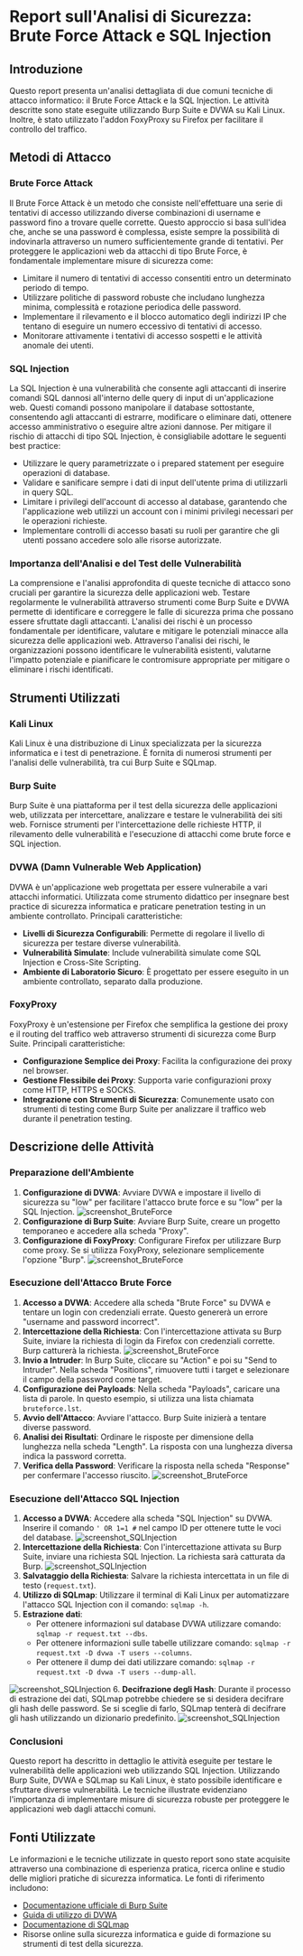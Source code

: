 # Report sull'Analisi di Sicurezza: Brute Force Attack e SQL Injection

## Introduzione
Questo report presenta un'analisi dettagliata di due comuni tecniche di attacco informatico: il Brute Force Attack e la SQL Injection. Le attività descritte sono state eseguite utilizzando Burp Suite e DVWA su Kali Linux. Inoltre, è stato utilizzato l'addon FoxyProxy su Firefox per facilitare il controllo del traffico.

## Metodi di Attacco

### Brute Force Attack

Il Brute Force Attack è un metodo che consiste nell'effettuare una serie di tentativi di accesso utilizzando diverse combinazioni di username e password fino a trovare quelle corrette. Questo approccio si basa sull'idea che, anche se una password è complessa, esiste sempre la possibilità di indovinarla attraverso un numero sufficientemente grande di tentativi.
Per proteggere le applicazioni web da attacchi di tipo Brute Force, è fondamentale implementare misure di sicurezza come:
- Limitare il numero di tentativi di accesso consentiti entro un determinato periodo di tempo.
- Utilizzare politiche di password robuste che includano lunghezza minima, complessità e rotazione periodica delle password.
- Implementare il rilevamento e il blocco automatico degli indirizzi IP che tentano di eseguire un numero eccessivo di tentativi di accesso.
- Monitorare attivamente i tentativi di accesso sospetti e le attività anomale dei utenti.

### SQL Injection

La SQL Injection è una vulnerabilità che consente agli attaccanti di inserire comandi SQL dannosi all'interno delle query di input di un'applicazione web. Questi comandi possono manipolare il database sottostante, consentendo agli attaccanti di estrarre, modificare o eliminare dati, ottenere accesso amministrativo o eseguire altre azioni dannose.
Per mitigare il rischio di attacchi di tipo SQL Injection, è consigliabile adottare le seguenti best practice:
- Utilizzare le query parametrizzate o i prepared statement per eseguire operazioni di database.
- Validare e sanificare sempre i dati di input dell'utente prima di utilizzarli in query SQL.
- Limitare i privilegi dell'account di accesso al database, garantendo che l'applicazione web utilizzi un account con i minimi privilegi necessari per le operazioni richieste.
- Implementare controlli di accesso basati su ruoli per garantire che gli utenti possano accedere solo alle risorse autorizzate.

### Importanza dell'Analisi e del Test delle Vulnerabilità

La comprensione e l'analisi approfondita di queste tecniche di attacco sono cruciali per garantire la sicurezza delle applicazioni web. Testare regolarmente le vulnerabilità attraverso strumenti come Burp Suite e DVWA permette di identificare e correggere le falle di sicurezza prima che possano essere sfruttate dagli attaccanti.
L'analisi dei rischi è un processo fondamentale per identificare, valutare e mitigare le potenziali minacce alla sicurezza delle applicazioni web. Attraverso l'analisi dei rischi, le organizzazioni possono identificare le vulnerabilità esistenti, valutarne l'impatto potenziale e pianificare le contromisure appropriate per mitigare o eliminare i rischi identificati.

## Strumenti Utilizzati

### Kali Linux
Kali Linux è una distribuzione di Linux specializzata per la sicurezza informatica e i test di penetrazione. È fornita di numerosi strumenti per l'analisi delle vulnerabilità, tra cui Burp Suite e SQLmap.

### Burp Suite
Burp Suite è una piattaforma per il test della sicurezza delle applicazioni web, utilizzata per intercettare, analizzare e testare le vulnerabilità dei siti web. Fornisce strumenti per l'intercettazione delle richieste HTTP, il rilevamento delle vulnerabilità e l'esecuzione di attacchi come brute force e SQL injection.

### DVWA (Damn Vulnerable Web Application)
DVWA è un'applicazione web progettata per essere vulnerabile a vari attacchi informatici. Utilizzata come strumento didattico per insegnare best practice di sicurezza informatica e praticare penetration testing in un ambiente controllato.
Principali caratteristiche:
- **Livelli di Sicurezza Configurabili**: Permette di regolare il livello di sicurezza per testare diverse vulnerabilità.
- **Vulnerabilità Simulate**: Include vulnerabilità simulate come SQL Injection e Cross-Site Scripting.
- **Ambiente di Laboratorio Sicuro**: È progettato per essere eseguito in un ambiente controllato, separato dalla produzione.

### FoxyProxy
FoxyProxy è un'estensione per Firefox che semplifica la gestione dei proxy e il routing del traffico web attraverso strumenti di sicurezza come Burp Suite.
Principali caratteristiche:
- **Configurazione Semplice dei Proxy**: Facilita la configurazione dei proxy nel browser.
- **Gestione Flessibile dei Proxy**: Supporta varie configurazioni proxy come HTTP, HTTPS e SOCKS.
- **Integrazione con Strumenti di Sicurezza**: Comunemente usato con strumenti di testing come Burp Suite per analizzare il traffico web durante il penetration testing.

## Descrizione delle Attività

### Preparazione dell'Ambiente
1. **Configurazione di DVWA**: Avviare DVWA e impostare il livello di sicurezza su "low" per facilitare l'attacco brute force e su "low" per la SQL Injection. ![screenshot_BruteForce](screenshot_BruteForce/Screenshot_sicurezzaDVWA.png)
2. **Configurazione di Burp Suite**: Avviare Burp Suite, creare un progetto temporaneo e accedere alla scheda "Proxy".
3. **Configurazione di FoxyProxy**: Configurare Firefox per utilizzare Burp come proxy. Se si utilizza FoxyProxy, selezionare semplicemente l'opzione "Burp". ![screenshot_BruteForce](screenshot_BruteForce/Screenshot_FoxyProxy.png)

### Esecuzione dell'Attacco Brute Force

1. **Accesso a DVWA**: Accedere alla scheda "Brute Force" su DVWA e tentare un login con credenziali errate. Questo genererà un errore "username and password incorrect".
2. **Intercettazione della Richiesta**: Con l'intercettazione attivata su Burp Suite, inviare la richiesta di login da Firefox con credenziali corrette. Burp catturerà la richiesta. ![screenshot_BruteForce](screenshot_BruteForce/Screenshot_intercetto.png)
3. **Invio a Intruder**: In Burp Suite, cliccare su "Action" e poi su "Send to Intruder". Nella scheda "Positions", rimuovere tutti i target e selezionare il campo della password come target.
4. **Configurazione dei Payloads**: Nella scheda "Payloads", caricare una lista di parole. In questo esempio, si utilizza una lista chiamata `bruteforce.lst`.
5. **Avvio dell'Attacco**: Avviare l'attacco. Burp Suite inizierà a tentare diverse password.
6. **Analisi dei Risultati**: Ordinare le risposte per dimensione della lunghezza nella scheda "Length". La risposta con una lunghezza diversa indica la password corretta.
7. **Verifica della Password**: Verificare la risposta nella scheda "Response" per confermare l'accesso riuscito. ![screenshot_BruteForce](screenshot_BruteForce/Screenshot_analisi.png)


### Esecuzione dell'Attacco SQL Injection

1. **Accesso a DVWA**: Accedere alla scheda "SQL Injection" su DVWA. Inserire il comando `' OR 1=1 #` nel campo ID per ottenere tutte le voci del database. ![screenshot_SQLInjection](screenshot_SQLInjectio/Screenshot_followingCommand.png)
2. **Intercettazione della Richiesta**: Con l'intercettazione attivata su Burp Suite, inviare una richiesta SQL Injection. La richiesta sarà catturata da Burp. ![screenshot_SQLInjection](screenshot_SQLInjectio/Screenshot_intercetto.png)
3. **Salvataggio della Richiesta**: Salvare la richiesta intercettata in un file di testo (`request.txt`).
4. **Utilizzo di SQLmap**: Utilizzare il terminal di Kali Linux per automatizzare l'attacco SQL Injection con il comando: `sqlmap -h`.
5. **Estrazione dati**:
   - Per ottenere informazioni sul database DVWA utilizzare comando: `sqlmap -r request.txt --dbs`.
   - Per ottenere informazioni sulle tabelle utilizzare comando: `sqlmap -r request.txt -D dvwa -T users --columns`.
   - Per ottenere il dump dei dati utilizzare comando: `sqlmap -r request.txt -D dvwa -T users --dump-all`.
   
![screenshot_SQLInjection](screenshot_SQLInjectio/Screenshot_databaseDVWA.png)
6. **Decifrazione degli Hash**: Durante il processo di estrazione dei dati, SQLmap potrebbe chiedere se si desidera decifrare gli hash delle password. Se si sceglie di farlo, SQLmap tenterà di decifrare gli hash utilizzando un dizionario predefinito.
![screenshot_SQLInjection](screenshot_SQLInjectio/Screenshot_hash.png)

### Conclusioni

Questo report ha descritto in dettaglio le attività eseguite per testare le vulnerabilità delle applicazioni web utilizzando SQL Injection. Utilizzando Burp Suite, DVWA e SQLmap su Kali Linux, è stato possibile identificare e sfruttare diverse vulnerabilità. Le tecniche illustrate evidenziano l'importanza di implementare misure di sicurezza robuste per proteggere le applicazioni web dagli attacchi comuni.

## Fonti Utilizzate
Le informazioni e le tecniche utilizzate in questo report sono state acquisite attraverso una combinazione di esperienza pratica, ricerca online e studio delle migliori pratiche di sicurezza informatica. Le fonti di riferimento includono:
- [Documentazione ufficiale di Burp Suite](https://portswigger.net/burp/documentation)
- [Guida di utilizzo di DVWA](http://www.dvwa.co.uk/)
- [Documentazione di SQLmap](https://sqlmap.org/)
- Risorse online sulla sicurezza informatica e guide di formazione su strumenti di test della sicurezza.

